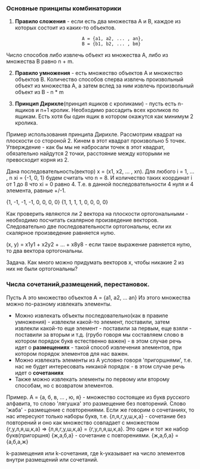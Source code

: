 ### Основные принципы комбинаторики  
1. **Правило сложения** - если есть два множества А и В, каждое из которых состоит из каких-то объектов.

                                A = {a1, a2, ... , an},  
                                B = {b1, b2, ... , bm}

Число способов либо извлечь объект из множества А, либо из множества B равно n + m.  

2. **Правило умножения** - есть множество объектов А и множество объектов В. Количество способов сперва извлечь произвольный объект из множества А, а затем вслед за ним извлечь произвольный объект из B - n * m  

3. **Принцип Дирихле**(принцип ящиков с кроликами) - пусть есть n-ящиков и n+1 кролик. Необходимо рассадить всех кроликов по ящикам. Есть хотя бы один ящик в котором окажутся как минимум 2 кролика.  

Пример использования принципа Дирихле.
Рассмотрим квадрат на плоскости со стороной 2. Кинем в этот квадрат произвольно 5 точек. Утверждение - как бы мы не набросали точек в этот квадрат, обязательно найдутся 2 точки, расстояние между которыми не превосходит корня из 2.

Дана последовательность(вектор) x = (x1, x2, ... , xn). Для любого i = 1, ... , n  xi = {-1, 0, 1}
будем считать что n = 8. И количество таких координат i от 1 до 8 что xi = 0 равно 4.
Т.е. в данной последовательности 4 нуля и 4 элемента, равные +/-1.

{1, -1, -1, -1, 0, 0, 0, 0}
{1, 1, 1, 1, 0, 0, 0, 0}

Как проверить являются ли 2 вектора на плоскости ортогональными - необходимо посчитать скалярное произведение векторов.
Следовательно две последовательности ортогональны, если их скалярное произведение равняется нулю. 

(x, y) = x1y1 + x2y2 + ... + x8y8 - если такое выражение равняется нулю, то два вектора ортогональны.

Задача. Как много можно придумать векторов х, чтобы никакие 2 из них не были ортогональны?

### Числа сочетаний,размещений, перестановок.  
Пусть А это множество объектов А = {a1, a2, ... an} Из этого множества можно по-разному извлекать элементы.
 - Можно извлекать объекты последовательно(как в правиле умножения) - извлекли какой-то элемент, поставили, затем извлекли какой-то еще элемент - поставили за первым, еще взяли - поставили за вторым и т.д. (грубо говоря мы составляем слово в котором порядок букв естественно важен) - в этом случае речь идет о **размещениях** - такой способ извлечения элементов, при котором порядок элементов для нас важен.
 - Можно извлекать элементы из А условно говоря 'пригоршнями', т.е. нас не будет интересовать никакой порядок - в этом случае речь идет о **сочетаниях**
 - Также можно извлекать элементы по первому или второму способам, но с возвратом элементов.

Пример.
A = {а, б, в, ... , ю, я} - множество состоящее из букв русского алфавита, то слово 'лягушка' это размещение без повторений.
Слово 'жаба' - размещение с повторениями.
Если же говорим о сочетаниях, то нас итересуют только наборы букв, т.е. {л,я,г,у,ш,к,а} - сочетание без повторений и оно как множество совпадает с множеством {г,у,л,я,ш,к,а} => {л,я,г,у,ш,к,а} = {г,у,л,я,ш,к,а}. Это один и тот же набор букв(пригоршня)
{ж,а,б,а} - сочетание с повторениями. {ж,а,б,а} = {а,б,а,ж}

k-размещения или k-сочетания, где k-указывает на число элементов внутри размещений или сочетаний.